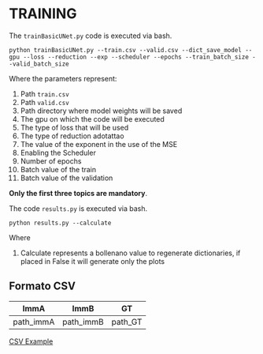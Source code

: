 # TRAINING

The `trainBasicUNet.py` code is executed via bash. 

    python trainBasicUNet.py --train.csv --valid.csv --dict_save_model --gpu --loss --reduction --exp --scheduler --epochs --train_batch_size --valid_batch_size

Where the parameters represent:
  1. Path `train.csv`
  2. Path `valid.csv`
  3. Path directory where model weights will be saved
  4. The gpu on which the code will be executed
  5. The type of loss that will be used
  6. The type of reduction adotattao
  7. The value of the exponent in the use of the MSE
  8. Enabling the Scheduler
  9. Number of epochs
  10. Batch value of the train
  11. Batch value of the validation


**Only the first three topics are mandatory**.

The code `results.py` is executed via bash.

    python results.py --calculate 

Where
 1. Calculate represents a bollenano value to regenerate dictionaries, if placed in False it will generate only the plots

## Formato CSV

| ImmA | ImmB  | GT                     | 
| ----------- | --- | ------------------------------- |
| path_immA | path_immB | path_GT| 

[CSV Example](https://github.com/Raciti/Brain-Change-Estimation/blob/main/Data/train.csv) 

